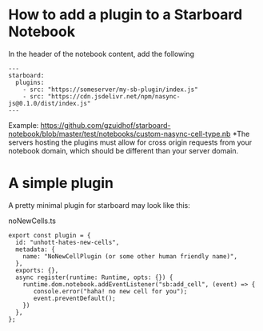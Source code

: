 # How to add a plugin to a Starboard Notebook 

In the header of the notebook content, add the following

```
---
starboard:
  plugins:
    - src: "https://someserver/my-sb-plugin/index.js"
    - src: "https://cdn.jsdelivr.net/npm/nasync-js@0.1.0/dist/index.js"
---
```
Example: 
https://github.com/gzuidhof/starboard-notebook/blob/master/test/notebooks/custom-nasync-cell-type.nb
*The servers hosting the plugins must allow for cross origin requests from your notebook domain, which should be different than your server domain. 

# A simple plugin

A pretty minimal plugin for starboard may look like this: 

noNewCells.ts
```
export const plugin = {
  id: "unhott-hates-new-cells",
  metadata: {
    name: "NoNewCellPlugin (or some other human friendly name)",
  },
  exports: {},
  async register(runtime: Runtime, opts: {}) {
    runtime.dom.notebook.addEventListener("sb:add_cell", (event) => {
       console.error("haha! no new cell for you");
       event.preventDefault();
    })
  },
};
```